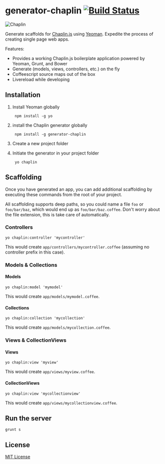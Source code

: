 # generator-chaplin [![Build Status](https://secure.travis-ci.org/chrisabrams/generator-chaplin.png?branch=master)](https://travis-ci.org/chrisabrams/generator-chaplin)

![Chaplin](http://s3.amazonaws.com/imgly_production/3401027/original.png)

Generate scaffolds for [Chaplin.js](http://chaplinjs.org/) using [Yeoman](http://yeoman.io). Expedite the process of creating single page web apps.

Features:

- Provides a working Chaplin.js boilerplate application powered by Yeoman, Grunt, and Bower
- Generate (models, views, controllers, etc.) on the fly
- Coffeescript source maps out of the box
- Livereload while developing

## Installation

1. Install Yeoman globally

        npm install -g yo

2. install the Chaplin generator globally

        npm install -g generator-chaplin

3. Create a new project folder

4. Initiate the generator in your project folder

        yo chaplin

## Scaffolding
Once you have generated an app, you can add additional scaffolding by executing these commands from the root of your project.

All scaffolding supports deep paths, so you could name a file `foo` or `foo/bar/baz`, which would end up as `foo/bar/baz.coffee`. Don't worry about the file extension, this is take care of automatically.

### Controllers

    yo chaplin:controller 'mycontroller'

This would create `app/controllers/mycontroller.coffee` (assuming no controller prefix in this case).

### Models & Collections

#### Models

    yo chaplin:model 'mymodel'

This would create `app/models/mymodel.coffee`.

#### Collections

    yo chaplin:collection 'mycollection'

This would create `app/models/mycollection.coffee`.

### Views & CollectionViews

#### Views

    yo chaplin:view 'myview'

This would create `app/views/myview.coffee`.

#### CollectionViews

    yo chaplin:view 'mycollectionview'

This would create `app/views/mycollectionview.coffee`.

## Run the server

    grunt s

## License

[MIT License](http://en.wikipedia.org/wiki/MIT_License)
